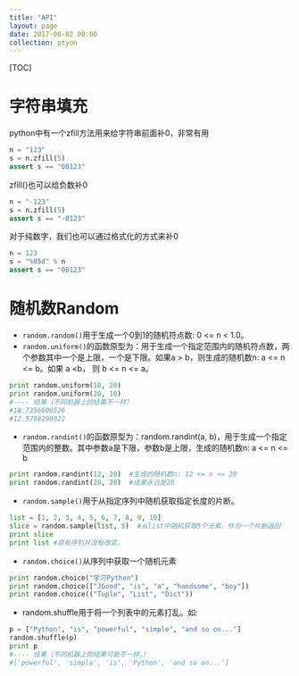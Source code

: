 ```yaml
---
title: "API"
layout: page
date: 2017-06-02 00:00
collection: ptyon
---
```

[TOC]


# 字符串填充

python中有一个zfill方法用来给字符串前面补0，非常有用

```python
n = "123"
s = n.zfill(5)
assert s == "00123"
```
zfill()也可以给负数补0

```python
n = "-123"
s = n.zfill(5)
assert s == "-0123"
```

对于纯数字，我们也可以通过格式化的方式来补0

```python
n = 123
s = "%05d" % n
assert s == "00123"
```

# 随机数Random

* `random.random()`用于生成一个0到1的随机符点数: 0 <= n < 1.0。
* `random.uniform()`的函数原型为：用于生成一个指定范围内的随机符点数，两个参数其中一个是上限，一个是下限。如果a > b，则生成的随机数n: a <= n <= b。如果 a <b， 则 b <= n <= a。
```python
print random.uniform(10, 20)  
print random.uniform(20, 10)  
#---- 结果（不同机器上的结果不一样）  
#18.7356606526  
#12.5798298022
```

* `random.randint()`的函数原型为：random.randint(a, b)，用于生成一个指定范围内的整数。其中参数a是下限，参数b是上限，生成的随机数n: a <= n <= b
```python
print random.randint(12, 20)  #生成的随机数n: 12 <= n <= 20  
print random.randint(20, 20)  #结果永远是20  
```
* `random.sample()`用于从指定序列中随机获取指定长度的片断。

```python
list = [1, 2, 3, 4, 5, 6, 7, 8, 9, 10]  
slice = random.sample(list, 5)  #从list中随机获取5个元素，作为一个片断返回  
print slice  
print list #原有序列并没有改变。  
```

* `random.choice()`从序列中获取一个随机元素

```python
print random.choice("学习Python")   
print random.choice(["JGood", "is", "a", "handsome", "boy"])  
print random.choice(("Tuple", "List", "Dict"))  
```

* random.shuffle用于将一个列表中的元素打乱。如:

```python
p = ["Python", "is", "powerful", "simple", "and so on..."]  
random.shuffle(p)  
print p  
#---- 结果（不同机器上的结果可能不一样。）  
#['powerful', 'simple', 'is', 'Python', 'and so on...']  
```